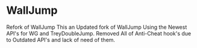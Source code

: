 # WallJump
Refork of WallJump
This an Updated fork of WallJump Using the Newest API's for WG and TreyDoubleJump.
Removed All of Anti-Cheat hook's due to Outdated API's and lack of need of them.
